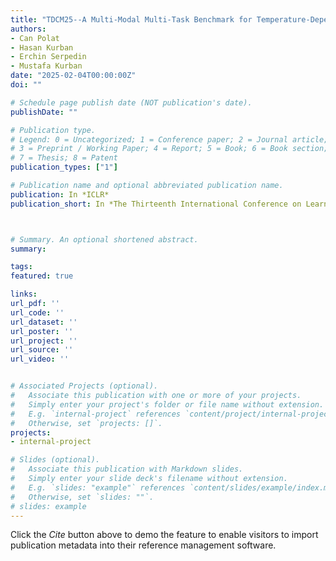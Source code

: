 ```yaml
---
title: "TDCM25--A Multi-Modal Multi-Task Benchmark for Temperature-Dependent Crystalline Materials"
authors:
- Can Polat
- Hasan Kurban
- Erchin Serpedin
- Mustafa Kurban
date: "2025-02-04T00:00:00Z"
doi: ""

# Schedule page publish date (NOT publication's date).
publishDate: ""

# Publication type.
# Legend: 0 = Uncategorized; 1 = Conference paper; 2 = Journal article;
# 3 = Preprint / Working Paper; 4 = Report; 5 = Book; 6 = Book section;
# 7 = Thesis; 8 = Patent
publication_types: ["1"]

# Publication name and optional abbreviated publication name.
publication: In *ICLR*
publication_short: In *The Thirteenth International Conference on Learning Representations (ICLR), AI for Accelerated Materials Design, Singapore (under-review)*



# Summary. An optional shortened abstract.
summary:

tags:
featured: true

links: 
url_pdf: ''
url_code: ''
url_dataset: ''
url_poster: ''
url_project: ''
url_source: ''
url_video: ''


# Associated Projects (optional).
#   Associate this publication with one or more of your projects.
#   Simply enter your project's folder or file name without extension.
#   E.g. `internal-project` references `content/project/internal-project/index.md`.
#   Otherwise, set `projects: []`.
projects:
- internal-project

# Slides (optional).
#   Associate this publication with Markdown slides.
#   Simply enter your slide deck's filename without extension.
#   E.g. `slides: "example"` references `content/slides/example/index.md`.
#   Otherwise, set `slides: ""`.
# slides: example
---
```



Click the *Cite* button above to demo the feature to enable visitors to import publication metadata into their reference management software.
